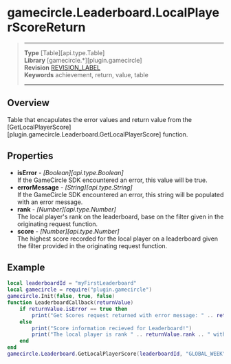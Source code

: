 # gamecircle.Leaderboard.LocalPlayerScoreReturn

> --------------------- ------------------------------------------------------------------------------------------
> __Type__              [Table][api.type.Table]  
> __Library__           [gamecircle.*][plugin.gamecircle]  
> __Revision__          [REVISION_LABEL](REVISION_URL)  
> __Keywords__          achievement, return, value, table  
> --------------------- ------------------------------------------------------------------------------------------

## Overview
Table that encapulates the error values and return value from the [GetLocalPlayerScore][plugin.gamecircle.Leaderboard.GetLocalPlayerScore] function.
	
## Properties
- __isError__ - _[Boolean][api.type.Boolean]_  
	If the GameCircle SDK encountered an error, this value will be true.
- __errorMessage__ - _[String][api.type.String]_  
	If the GameCircle SDK encountered an error, this string will be populated with an error message.
- __rank__ - _[Number][api.type.Number]_  
	The local player's rank on the leaderboard, base on the filter given in the originating request function.
- __score__ - _[Number][api.type.Number]_  
	The highest score recorded for the local player on a leaderboard given the filter provided in the originating request function. 

## Example
 
``````lua  
local leaderboardId = "myFirstLeaderboard"  
local gamecircle = require("plugin.gamecircle")  
gamecircle.Init(false, true, false)  
function LeaderboardCallback(returnValue)  
	if returnValue.isError == true then  
		print("Get Scores request returned with error message: " .. returnValue.errorMessage)  
	else  
		print("Score information recieved for Leaderboard!")  
		print("The local player is rank " .. returnValue.rank .. " with a score of " .. returnValue.score .. ".")  
	end  
end  
gamecircle.Leaderboard.GetLocalPlayerScore(leaderboardId, "GLOBAL_WEEK", LeaderboardCallback)  
``````
